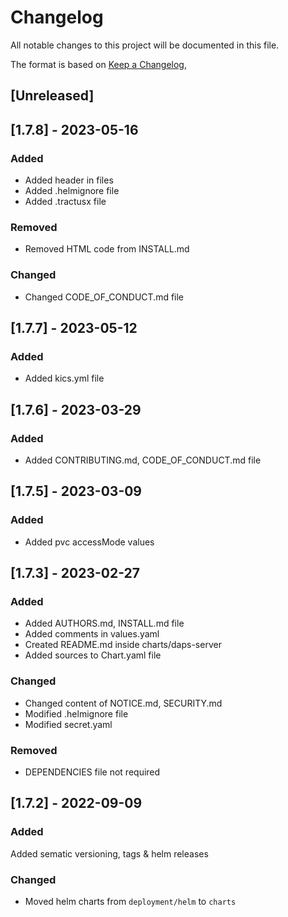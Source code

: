 # Changelog

All notable changes to this project will be documented in this file.

The format is based on [Keep a Changelog](https://keepachangelog.com/en/1.0.0/),

## [Unreleased]


## [1.7.8] - 2023-05-16

### Added
- Added header in files
- Added .helmignore file
- Added .tractusx file

### Removed
- Removed HTML code from INSTALL.md

### Changed
- Changed CODE_OF_CONDUCT.md file 

## [1.7.7] - 2023-05-12

### Added
- Added kics.yml file

## [1.7.6] - 2023-03-29

### Added
- Added CONTRIBUTING.md, CODE_OF_CONDUCT.md file

## [1.7.5] - 2023-03-09

### Added
 - Added pvc accessMode values

## [1.7.3] - 2023-02-27

### Added
 - Added AUTHORS.md, INSTALL.md file
 - Added comments in values.yaml
 - Created README.md inside charts/daps-server
 - Added sources to Chart.yaml file
 

### Changed
 - Changed content of NOTICE.md, SECURITY.md
 - Modified .helmignore file
 - Modified secret.yaml
 
 ### Removed
 - DEPENDENCIES file not required



## [1.7.2] - 2022-09-09

### Added
Added sematic versioning, tags & helm releases

### Changed
- Moved helm charts from `deployment/helm` to `charts`
